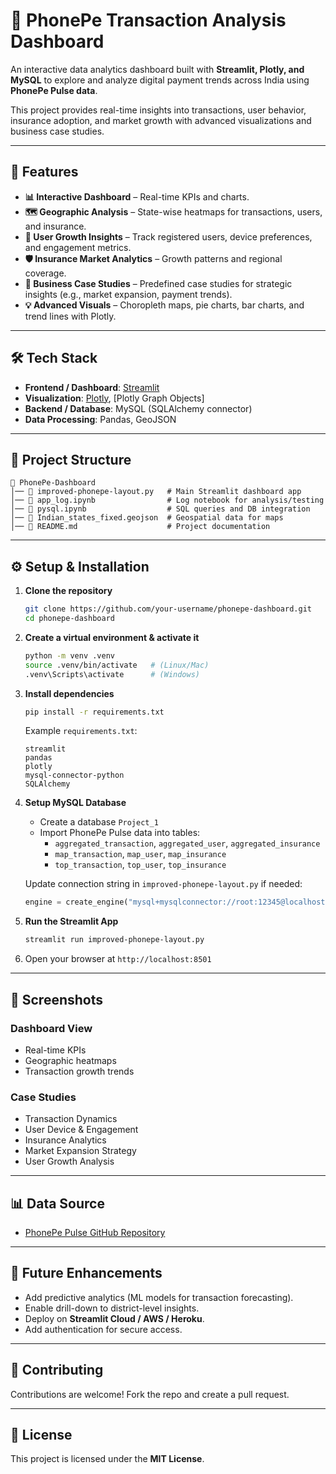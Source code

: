 # 📱 PhonePe Transaction Analysis Dashboard  

An interactive data analytics dashboard built with **Streamlit, Plotly, and MySQL** to explore and analyze digital payment trends across India using **PhonePe Pulse data**.  

This project provides real-time insights into transactions, user behavior, insurance adoption, and market growth with advanced visualizations and business case studies.  

---

## 🚀 Features  

- **📊 Interactive Dashboard** – Real-time KPIs and charts.  
- **🗺️ Geographic Analysis** – State-wise heatmaps for transactions, users, and insurance.  
- **👥 User Growth Insights** – Track registered users, device preferences, and engagement metrics.  
- **🛡️ Insurance Market Analytics** – Growth patterns and regional coverage.  
- **🎯 Business Case Studies** – Predefined case studies for strategic insights (e.g., market expansion, payment trends).  
- **💡 Advanced Visuals** – Choropleth maps, pie charts, bar charts, and trend lines with Plotly.  

---

## 🛠️ Tech Stack  

- **Frontend / Dashboard**: [Streamlit](https://streamlit.io/)  
- **Visualization**: [Plotly](https://plotly.com/), [Plotly Graph Objects]  
- **Backend / Database**: MySQL (SQLAlchemy connector)  
- **Data Processing**: Pandas, GeoJSON  

---

## 📂 Project Structure  

```
📁 PhonePe-Dashboard
│── 📄 improved-phonepe-layout.py   # Main Streamlit dashboard app
│── 📄 app_log.ipynb                # Log notebook for analysis/testing
│── 📄 pysql.ipynb                  # SQL queries and DB integration
│── 📄 Indian_states_fixed.geojson  # Geospatial data for maps
│── 📄 README.md                    # Project documentation
```

---

## ⚙️ Setup & Installation  

1. **Clone the repository**  
   ```bash
   git clone https://github.com/your-username/phonepe-dashboard.git
   cd phonepe-dashboard
   ```

2. **Create a virtual environment & activate it**  
   ```bash
   python -m venv .venv
   source .venv/bin/activate   # (Linux/Mac)
   .venv\Scripts\activate      # (Windows)
   ```

3. **Install dependencies**  
   ```bash
   pip install -r requirements.txt
   ```

   Example `requirements.txt`:  
   ```
   streamlit
   pandas
   plotly
   mysql-connector-python
   SQLAlchemy
   ```

4. **Setup MySQL Database**  
   - Create a database `Project_1`  
   - Import PhonePe Pulse data into tables:  
     - `aggregated_transaction`, `aggregated_user`, `aggregated_insurance`  
     - `map_transaction`, `map_user`, `map_insurance`  
     - `top_transaction`, `top_user`, `top_insurance`  

   Update connection string in `improved-phonepe-layout.py` if needed:  
   ```python
   engine = create_engine("mysql+mysqlconnector://root:12345@localhost:3306/Project_1")
   ```

5. **Run the Streamlit App**  
   ```bash
   streamlit run improved-phonepe-layout.py
   ```

6. Open your browser at `http://localhost:8501`

---

## 📸 Screenshots  

### Dashboard View  
- Real-time KPIs  
- Geographic heatmaps  
- Transaction growth trends  

### Case Studies  
- Transaction Dynamics  
- User Device & Engagement  
- Insurance Analytics  
- Market Expansion Strategy  
- User Growth Analysis  

---

## 📊 Data Source  

- [PhonePe Pulse GitHub Repository](https://github.com/PhonePe/pulse)  

---

## 📌 Future Enhancements  

- Add predictive analytics (ML models for transaction forecasting).  
- Enable drill-down to district-level insights.  
- Deploy on **Streamlit Cloud / AWS / Heroku**.  
- Add authentication for secure access.  

---

## 🤝 Contributing  

Contributions are welcome! Fork the repo and create a pull request.  

---

## 📝 License  

This project is licensed under the **MIT License**.  
